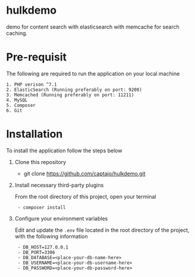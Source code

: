 # hulkdemo
demo for content search with elasticsearch with memcache for search caching.

# Pre-requisit
The following are required to run the application on your local machine

	1. PHP verison ^7.1
	2. ElasticSearch (Running preferably on port: 9200)
	3. Memcached (Running preferably on port: 11211)
	4. MySQL
	5. Composer 
	6. Git

# Installation
To install the application follow the steps below

1. Clone this repository

	- git clone https://github.com/captajo/hulkdemo.git

2. Install necessary third-party plugins

	From the root directory of this project, open your terminal

		- composer install

3. Configure your environment variables

	Edit and update the `.env` file located in the root directory of the project, with the following information

		- DB_HOST=127.0.0.1
		- DB_PORT=3306
		- DB_DATABASE=<place-your-db-name-here>
		- DB_USERNAME=<place-your-db-username-here>
		- DB_PASSWORD=<place-your-db-password-here>

	


